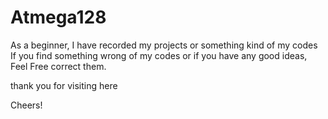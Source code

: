 # Atmega128
As a beginner, I have recorded my projects or something kind of my codes
If you find something wrong of my codes or if you have any good ideas,
Feel Free correct them.

thank you for visiting here

Cheers!
